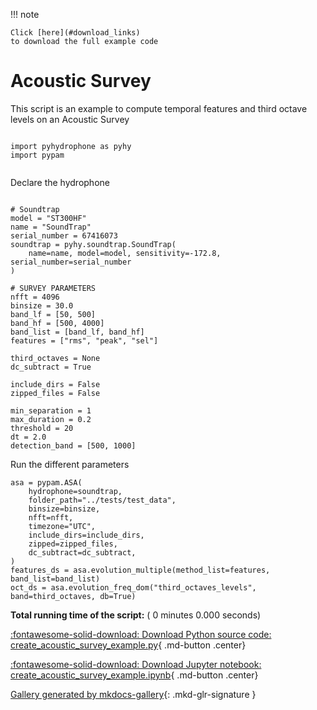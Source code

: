
<!--
 DO NOT EDIT.
 THIS FILE WAS AUTOMATICALLY GENERATED BY mkdocs-gallery.
 TO MAKE CHANGES, EDIT THE SOURCE PYTHON FILE:
 "examples/create_acoustic_survey_example.py"
 LINE NUMBERS ARE GIVEN BELOW.
-->

!!! note

    Click [here](#download_links)
    to download the full example code


Acoustic Survey
====================

This script is an example to compute temporal features and third octave levels on an Acoustic Survey

<!-- GENERATED FROM PYTHON SOURCE LINES 9-14 -->

```{.python }

import pyhydrophone as pyhy
import pypam


```

<!-- GENERATED FROM PYTHON SOURCE LINES 15-16 -->

Declare the hydrophone

<!-- GENERATED FROM PYTHON SOURCE LINES 16-45 -->

```{.python }

# Soundtrap
model = "ST300HF"
name = "SoundTrap"
serial_number = 67416073
soundtrap = pyhy.soundtrap.SoundTrap(
    name=name, model=model, sensitivity=-172.8, serial_number=serial_number
)

# SURVEY PARAMETERS
nfft = 4096
binsize = 30.0
band_lf = [50, 500]
band_hf = [500, 4000]
band_list = [band_lf, band_hf]
features = ["rms", "peak", "sel"]

third_octaves = None
dc_subtract = True

include_dirs = False
zipped_files = False

min_separation = 1
max_duration = 0.2
threshold = 20
dt = 2.0
detection_band = [500, 1000]

```

<!-- GENERATED FROM PYTHON SOURCE LINES 46-47 -->

Run the different parameters

<!-- GENERATED FROM PYTHON SOURCE LINES 47-59 -->

```{.python }
asa = pypam.ASA(
    hydrophone=soundtrap,
    folder_path="../tests/test_data",
    binsize=binsize,
    nfft=nfft,
    timezone="UTC",
    include_dirs=include_dirs,
    zipped=zipped_files,
    dc_subtract=dc_subtract,
)
features_ds = asa.evolution_multiple(method_list=features, band_list=band_list)
oct_ds = asa.evolution_freq_dom("third_octaves_levels", band=third_octaves, db=True)
```


**Total running time of the script:** ( 0 minutes  0.000 seconds)

<div id="download_links"></div>



[:fontawesome-solid-download: Download Python source code: create_acoustic_survey_example.py](./create_acoustic_survey_example.py){ .md-button .center}

[:fontawesome-solid-download: Download Jupyter notebook: create_acoustic_survey_example.ipynb](./create_acoustic_survey_example.ipynb){ .md-button .center}


[Gallery generated by mkdocs-gallery](https://smarie.github.io/mkdocs-gallery){: .mkd-glr-signature }

